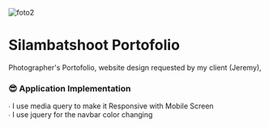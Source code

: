 
![foto2](https://cdn.discordapp.com/attachments/988735884843184210/1095134047023403168/image.png)


# Silambatshoot Portofolio
Photographer's Portofolio, website design requested by my client (Jeremy), 


### 😎 Application Implementation
∙ I use media query to make it Responsive with Mobile Screen <br>
∙ I use jquery for the navbar color changing <br>







